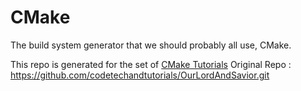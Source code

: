 # CMake

The build system generator that we should probably all use, CMake.

This repo is generated for the set of [CMake Tutorials](https://www.youtube.com/watch?v=nlKcXPUJGwA&list=PLalVdRk2RC6o5GHu618ARWh0VO0bFlif4)
Original Repo : https://github.com/codetechandtutorials/OurLordAndSavior.git
